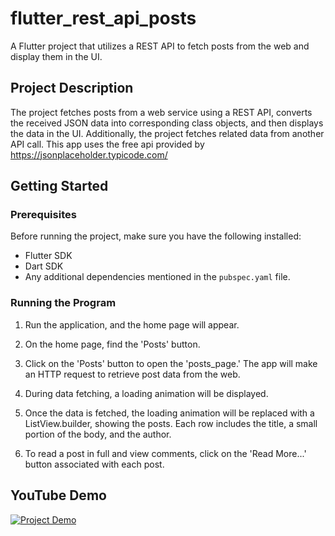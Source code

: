 # flutter_rest_api_posts

A Flutter project that utilizes a REST API to fetch posts from the web and display them in the UI.

## Project Description

The project fetches posts from a web service using a REST API, converts the received JSON data into corresponding class objects, and then displays the data in the UI. Additionally, the project fetches related data from another API call.
This app uses the free api provided by https://jsonplaceholder.typicode.com/

## Getting Started

### Prerequisites

Before running the project, make sure you have the following installed:

- Flutter SDK
- Dart SDK
- Any additional dependencies mentioned in the `pubspec.yaml` file.

### Running the Program

1. Run the application, and the home page will appear.

2. On the home page, find the 'Posts' button.

3. Click on the 'Posts' button to open the 'posts_page.' The app will make an HTTP request to retrieve post data from the web.

4. During data fetching, a loading animation will be displayed.

5. Once the data is fetched, the loading animation will be replaced with a ListView.builder, showing the posts. Each row includes the title, a small portion of the body, and the author.

6. To read a post in full and view comments, click on the 'Read More...' button associated with each post.

## YouTube Demo

[![Project Demo](https://img.youtube.com/vi/ro6mC65dHCg/0.jpg)](https://www.youtube.com/watch?v=ro6mC65dHCg)


